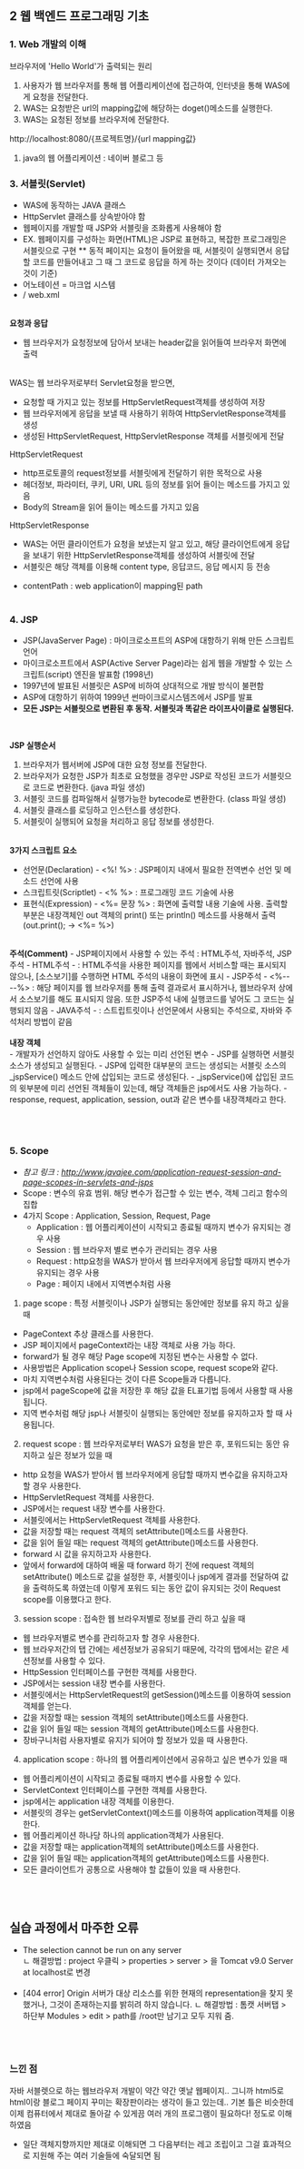 ## 2 웹 백엔드 프로그래밍 기초

### 1. Web 개발의 이해
브라우저에 'Hello World'가 출력되는 원리
1. 사용자가 웹 브라우저를 통해 웹 어플리케이션에 접근하여, 인터넷을 통해 WAS에게 요청을 전달한다.
2. WAS는 요청받은 url의 mapping값에 해당하는 doget()메소드를 실행한다.
3. WAS는 요청된 정보를 브라우저에 전달한다.

http://localhost:8080/{프로젝트명}/{url mapping값}

1. java의 웹 어플리케이션 : 네이버 블로그 등

### 3. 서블릿(Servlet)
- WAS에 동작하는 JAVA 클래스
- HttpServlet 클래스를 상속받아야 함
- 웹페이지를 개발할 때 JSP와 서블릿을 조화롭게 사용해야 함
- EX. 웹페이지를 구성하는 화면(HTML)은 JSP로 표현하고, 복잡한 프로그래밍은 서블릿으로 구현
** 동적 페이지는 요청이 들어왔을 때, 서블릿이 실행되면서 응답할 코드를 만들어내고 그 때 그 코드로 응답을 하게 하는 것이다 (데이터 가져오는 것이 기준)
- 어노테이션 = 마크업 시스템
- / web.xml

<br><b>요청과 응답</b><br>
- 웹 브라우저가 요청정보에 담아서 보내는 header값을 읽어들여 브라우저 화면에 출력

<br>WAS는 웹 브라우저로부터 Servlet요청을 받으면,
- 요청할 때 가지고 있는 정보를 HttpServletRequest객체를 생성하여 저장
- 웹 브라우저에게 응답을 보낼 때 사용하기 위하여 HttpServletResponse객체를 생성
- 생성된 HttpServletRequest, HttpServletResponse 객체를 서블릿에게 전달

HttpServletRequest
- http프로토콜의 request정보를 서블릿에게 전달하기 위한 목적으로 사용
- 헤더정보, 파라미터, 쿠키, URI, URL 등의 정보를 읽어 들이는 메소드를 가지고 있음
- Body의 Stream을 읽어 들이는 메소드를 가지고 있음

HttpServletResponse
- WAS는 어떤 클라이언트가 요청을 보냈는지 알고 있고, 해당 클라이언트에게 응답을 보내기 위한 HttpServletResponse객체를 생성하여 서블릿에 전달
- 서블릿은 해당 객체를 이용해 content type, 응답코드, 응답 메시지 등 전송

* contentPath : web application이 mapping된 path
<br><br>

### 4. JSP
- JSP(JavaServer Page) : 마이크로소프트의 ASP에 대항하기 위해 만든 스크립트 언어
- 마이크로소프트에서 ASP(Active Server Page)라는 쉽게 웹을 개발할 수 있는 스크립트(script) 엔진을 발표함 (1998년)
- 1997년에 발표된 서블릿은 ASP에 비하여 상대적으로 개발 방식이 불편함
- ASP에 대항하기 위하여 1999년 썬마이크로시스템즈에서 JSP를 발표
- <b>모든 JSP는 서블릿으로 변환된 후 동작. 서블릿과 똑같은 라이프사이클로 실행된다.</b>
<br>

<b>JSP 실행순서</b>
1. 브라우저가 웹서버에 JSP에 대한 요청 정보를 전달한다.
2. 브라우저가 요청한 JSP가 최초로 요청했을 경우만 JSP로 작성된 코드가 서블릿으로 코드로 변환한다. (java 파일 생성)
3. 서블릿 코드를 컴파일해서 실행가능한 bytecode로 변환한다. (class 파일 생성)
4. 서블릿 클래스를 로딩하고 인스턴스를 생성한다.
5. 서블릿이 실행되어 요청을 처리하고 응답 정보를 생성한다.
<BR><BR>

<b>3가지 스크립트 요소</b>
  - 선언문(Declaration) - <%! %> : JSP페이지 내에서 필요한 전역변수 선언 및 메소드 선언에 사용
  - 스크립트릿(Scriptlet) - <% %> : 프로그래밍 코드 기술에 사용
  - 표현식(Expression) - <%= 문장 %> : 화면에 출력할 내용 기술에 사용. 출력할 부분은 내장객체인 out 객체의 print() 또는 println() 메소드를 사용해서 출력 (out.print(); -> <%= %>)
<br>
<b>주석(Comment)</b>
- JSP페이지에서 사용할 수 있는 주석 : HTML주석, 자바주석, JSP주석
- HTML주석 - <!-- --> : HTML주석을 사용한 페이지를 웹에서 서비스할 때는 표시되지 않으나, [소스보기]를 수행하면 HTML 주석의 내용이 화면에 표시
- JSP주석 - <%-- --%> : 해당 페이지를 웹 브라우저를 통해 출력 결과로서 표시하거나, 웹브라우저 상에서 소스보기를 해도 표시되지 않음. 또한 JSP주석 내에 실행코드를 넣어도 그 코드는 실행되지 않음
- JAVA주석 - <//, /* */> : 스트립트릿이나 선언문에서 사용되는 주석으로, 자바와 주석처리 방법이 같음
<BR><br>
<b>내장 객체</b><br>
- 개발자가 선언하지 않아도 사용할 수 있는 미리 선언된 변수
- JSP를 실행하면 서블릿 소스가 생성되고 실행된다.
- JSP에 입력한 대부분의 코드는 생성되는 서블릿 소스의 _jspService() 메소드 안에 삽입되는 코드로 생성된다.
- _jspService()에 삽입된 코드의 윗부분에 미리 선언된 객체들이 있는데, 해당 객체들은 jsp에서도 사용 가능하다.
- response, request, application, session, out과 같은 변수를 내장객체라고 한다.

<br><br>
### 5. Scope
  - <i>참고 링크 : http://www.javajee.com/application-request-session-and-page-scopes-in-servlets-and-jsps </i>
- Scope : 변수의 유효 범위. 해당 변수가 접근할 수 있는 변수, 객체 그리고 함수의 집합
- 4가지 Scope : Application, Session, Request, Page
  - Application : 웹 어플리케이션이 시작되고 종료될 때까지 변수가 유지되는 경우 사용
  - Session : 웹 브라우저 별로 변수가 관리되는 경우 사용
  - Request : http요청을 WAS가 받아서 웹 브라우저에게 응답할 때까지 변수가 유지되는 경우 사용
  - Page : 페이지 내에서 지역변수처럼 사용

1) page scope : 특정 서블릿이나 JSP가 실행되는 동안에만 정보를 유지 하고 싶을 때
- PageContext 추상 클래스를 사용한다.
- JSP 페이지에서 pageContext라는 내장 객체로 사용 가능 하다.
- forward가 될 경우 해당 Page scope에 지정된 변수는 사용할 수 없다.
- 사용방법은 Application scope나 Session scope, request scope와 같다.
- 마치 지역변수처럼 사용된다는 것이 다른 Scope들과 다릅니다.
- jsp에서 pageScope에 값을 저장한 후 해당 값을 EL표기법 등에서 사용할 때 사용됩니다.
- 지역 변수처럼 해당 jsp나 서블릿이 실행되는 동안에만 정보를 유지하고자 할 때 사용됩니다.

2) request scope : 웹 브라우저로부터 WAS가 요청을 받은 후, 포워드되는 동안 유지하고 싶은 정보가 있을 때
- http 요청을 WAS가 받아서 웹 브라우저에게 응답할 때까지 변수값을 유지하고자 할 경우 사용한다.
- HttpServletRequest 객체를 사용한다.
- JSP에서는 request 내장 변수를 사용한다.
- 서블릿에서는 HttpServletRequest 객체를 사용한다.
- 값을 저장할 때는 request 객체의 setAttribute()메소드를 사용한다.
- 값을 읽어 들일 때는 request 객체의 getAttribute()메소드를 사용한다.
- forward 시 값을 유지하고자 사용한다.
- 앞에서 forward에 대하여 배울 때 forward 하기 전에 request 객체의 setAttribute() 메소드로 값을 설정한 후, 서블릿이나 jsp에게 결과를 전달하여 값을 출력하도록 하였는데 이렇게 포워드 되는 동안 값이 유지되는 것이 Request scope를 이용했다고 한다.
 
3) session scope : 접속한 웹 브라우저별로 정보를 관리 하고 싶을 때
- 웹 브라우저별로 변수를 관리하고자 할 경우 사용한다.
- 웹 브라우저간의 탭 간에는 세션정보가 공유되기 때문에, 각각의 탭에서는 같은 세션정보를 사용할 수 있다.
- HttpSession 인터페이스를 구현한 객체를 사용한다.
- JSP에서는 session 내장 변수를 사용한다.
- 서블릿에서는 HttpServletRequest의 getSession()메소드를 이용하여 session 객체를 얻는다.
- 값을 저장할 때는 session 객체의 setAttribute()메소드를 사용한다.
- 값을 읽어 들일 때는 session 객체의 getAttribute()메소드를 사용한다.
- 장바구니처럼 사용자별로 유지가 되어야 할 정보가 있을 때 사용한다.

4) application scope : 하나의 웹 어플리케이션에서 공유하고 싶은 변수가 있을 때
- 웹 어플리케이션이 시작되고 종료될 때까지 변수를 사용할 수 있다.
- ServletContext 인터페이스를 구현한 객체를 사용한다.
- jsp에서는 application 내장 객체를 이용한다.
- 서블릿의 경우는 getServletContext()메소드를 이용하여 application객체를 이용한다.
- 웹 어플리케이션 하나당 하나의 application객체가 사용된다.
- 값을 저장할 때는 application객체의 setAttribute()메소드를 사용한다.
- 값을 읽어 들일 때는 application객체의 getAttribute()메소드를 사용한다.
- 모든 클라이언트가 공통으로 사용해야 할 값들이 있을 때 사용한다.
  
<br><br>
## 실습 과정에서 마주한 오류
- The selection cannot be run on any server <br>
ㄴ 해결방법 : project 우클릭 > properties > server > <None>을 Tomcat v9.0 Server at localhost로 변경<br><br>
- [404 error] Origin 서버가 대상 리소스를 위한 현재의 representation을 찾지 못했거나, 그것이 존재하는지를 밝히려 하지 않습니다.
ㄴ 해결방법 : 톰캣 서버탭 > 하단부 Modules > edit > path를 /root만 남기고 모두 지워 줌.

<BR><BR>
### 느낀 점
자바 서블렛으로 하는 웹브라우저 개발이 약간 약간 옛날 웹페이지.. 그니까 html5로 html이랑 블로그 페이지 꾸미는 확장판이라는 생각이 들고 있는데..
기본 틀은 비슷한데 이제 컴퓨터에서 제대로 돌아갈 수 있게끔 여러 개의 프로그램이 필요하다! 정도로 이해하였음
+ 일단 객체지향까지만 제대로 이해되면 그 다음부터는 레고 조립이고 그걸 효과적으로 지원해 주는 여러 기술들에 숙달되면 됨
